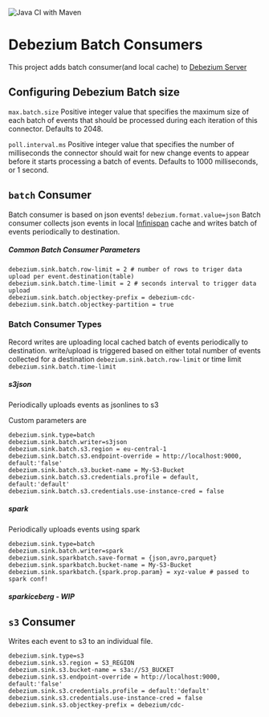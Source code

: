 ![Java CI with Maven](https://github.com/memiiso/debezium-server-batch/workflows/Java%20CI%20with%20Maven/badge.svg?branch=master)

# Debezium Batch Consumers

This project adds batch consumer(and local cache)
to [Debezium Server](https://debezium.io/documentation/reference/operations/debezium-server.html)

## Configuring Debezium Batch size

`max.batch.size` Positive integer value that specifies the maximum size of each batch of events that should be processed
during each iteration of this connector. Defaults to 2048.

`poll.interval.ms` Positive integer value that specifies the number of milliseconds the connector should wait for new
change events to appear before it starts processing a batch of events. Defaults to 1000 milliseconds, or 1 second.

## `batch` Consumer

Batch consumer is based on json events! `debezium.format.value=json`
Batch consumer collects json events in local [Infinispan](https://infinispan.org/) cache and writes batch of events
periodically to destination.

##### Common Batch Consumer Parameters

```
debezium.sink.batch.row-limit = 2 # number of rows to triger data upload per event.destination(table)
debezium.sink.batch.time-limit = 2 # seconds interval to trigger data upload
debezium.sink.batch.objectkey-prefix = debezium-cdc-
debezium.sink.batch.objectkey-partition = true
```

### Batch Consumer Types

Record writes are uploading local cached batch of events periodically to destination. write/upload is triggered based on
either total number of events collected for a destination `debezium.sink.batch.row-limit`
or time limit `debezium.sink.batch.time-limit`
##### s3json

Periodically uploads events as jsonlines to s3

Custom parameters are

```
debezium.sink.type=batch
debezium.sink.batch.writer=s3json
debezium.sink.batch.s3.region = eu-central-1
debezium.sink.batch.s3.endpoint-override = http://localhost:9000, default:'false'
debezium.sink.batch.s3.bucket-name = My-S3-Bucket
debezium.sink.batch.s3.credentials.profile = default, default:'default'
debezium.sink.batch.s3.credentials.use-instance-cred = false 
```

##### spark

Periodically uploads events using spark

```
debezium.sink.type=batch
debezium.sink.batch.writer=spark
debezium.sink.sparkbatch.save-format = {json,avro,parquet}
debezium.sink.sparkbatch.bucket-name = My-S3-Bucket
debezium.sink.sparkbatch.{spark.prop.param} = xyz-value # passed to spark conf!
```

##### sparkiceberg - WIP

## `s3` Consumer

Writes each event to s3 to an individual file.

```
debezium.sink.type=s3
debezium.sink.s3.region = S3_REGION
debezium.sink.s3.bucket-name = s3a://S3_BUCKET
debezium.sink.s3.endpoint-override = http://localhost:9000, default:'false'
debezium.sink.s3.credentials.profile = default:'default'
debezium.sink.s3.credentials.use-instance-cred = false
debezium.sink.s3.objectkey-prefix = debezium/cdc-
```